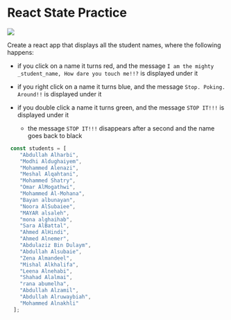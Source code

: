 # React State Practice

![](https://66.media.tumblr.com/70cd59c666abdc6ae0e12a5fcbbfbe96/tumblr_nti3ongAp31uev087o2_400.gif)

Create a react app that displays all the student names, where the following happens:

- if you click on a name it turns red, and the message `I am the mighty _student_name, How dare you touch me!!?` is displayed under it
- if you right click on a name it turns blue, and the message `Stop. Poking. Around!!` is displayed under it
- if you double click a name it turns green, and the message `STOP IT!!!`  is displayed under it
        
    - the message `STOP IT!!!` disappears after a second and the name goes back to black

```js
 const students = [
    "Abdullah Alharbi",
    "Modhi Aldughaiyem",
    "Mohammed Alenazi",
    "Meshal Alqahtani",
    "Mohammed Shatry",
    "Omar AlMogathwi",
    "Mohammed Al-Mohana",
    "Bayan albunayan",
    "Noora AlSubaiee",
    "MAYAR alsaleh",
    "mona alghaihab",
    "Sara AlBattal",
    "Ahmed AlHindi",
    "Ahmed Alnemer",
    "Abdulaziz Bin Dulaym",
    "Abdullah Alsubaie",
    "Zena Almandeel",
    "Mishal Alkhalifa",
    "Leena Alnehabi",
    "Shahad Alalmai",
    "rana abumelha",
    "Abdullah Alzamil",
    "Abdullah Alruwaybiah",
    "Mohammed Alnakhli"
  ];
```
